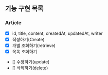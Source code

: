 ## 기능 구현 목록
### Article
- [x] id, title, content, createdAt, updatedAt, writer
- [x] 작성하기(Create)
- [x] 개별 조회하기(retrieve)
- [x] 목록 조회하기
- [] 수정하기(update)
- [] 삭제하기(delete)
